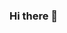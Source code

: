 ### Hi there 👋

<!--

Here are some ideas to get you started:
- :wave: Hi, my name is Vadim Umancev
- 🔭 I’m currently working on Android Development
- 🌱 I’m currently learning Java, Kotlin, Adnroid, Patterns and lots of other things
- 🤔 I’m looking for help with vocational training in my field and future employment
- 📫 How to reach me - You can text me in 
Telegram: https://t.me/OnFried
- :earth_americas: I now English and a little bit Spanish
-->
